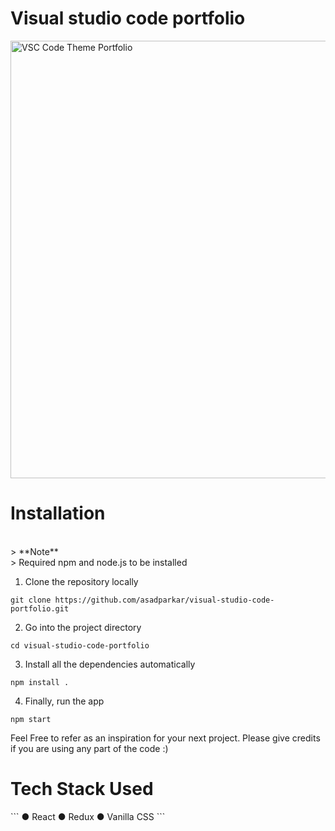 # Visual studio code portfolio

<img src="https://cdn.discordapp.com/attachments/835850564771643402/1089502690490470450/Picsart_23-03-26_16-22-33-391.jpg" alt="VSC Code Theme Portfolio" style="height: 700px; width:700px;"/></br>

<h1>Installation</h1> <br />
> **Note** <br />
> Required npm and node.js to be installed

1) Clone the repository locally
```
git clone https://github.com/asadparkar/visual-studio-code-portfolio.git
```
2) Go into the project directory
```
cd visual-studio-code-portfolio
```
3) Install all the dependencies automatically
```
npm install .
```
4) Finally, run the app
```
npm start
```
Feel Free to refer as an inspiration for your next project. Please give credits if you are using any part of the code :)

<h1>Tech Stack Used </h1>
```
● React
● Redux
● Vanilla CSS
```
